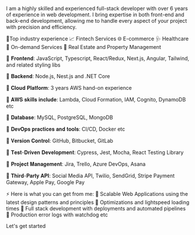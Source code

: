 I am a highly skilled and experienced full-stack developer with over 6 years of experience in web development. I bring expertise in both front-end and back-end development, allowing me to handle every aspect of your project with precision and efficiency.

🎯Top industry experience
📈 Fintech Services
🌐 E-commerce
🩺 Healthcare
🚕 On-demand Services
🏡 Real Estate and Property Management

🌟 𝐅𝐫𝐨𝐧𝐭𝐞𝐧𝐝: JavaScript, Typescript, React/Redux, Next.js, Angular, Tailwind, and related styling libs

🌟 𝐁𝐚𝐜𝐤𝐞𝐧𝐝: Node.js, Nest.js and .NET Core

🌟 𝐂𝐥𝐨𝐮𝐝 𝐏𝐥𝐚𝐭𝐟𝐨𝐫𝐦: 3 years AWS hand-on experience

🌟 𝐀𝐖𝐒 𝐬𝐤𝐢𝐥𝐥𝐬 𝐢𝐧𝐜𝐥𝐮𝐝𝐞: Lambda, Cloud Formation, IAM, Cognito, DynamoDB etc

🌟 𝐃𝐚𝐭𝐚𝐛𝐚𝐬𝐞: MySQL, PostgreSQL, MongoDB

🌟 𝐃𝐞𝐯𝐎𝐩𝐬 𝐩𝐫𝐚𝐜𝐭𝐢𝐜𝐞𝐬 𝐚𝐧𝐝 𝐭𝐨𝐨𝐥𝐬: CI/CD, Docker etc

🌟 𝐕𝐞𝐫𝐬𝐢𝐨𝐧 𝐂𝐨𝐧𝐭𝐫𝐨𝐥: GitHub, Bitbucket, GitLab

🌟 𝐓𝐞𝐬𝐭-𝐃𝐫𝐢𝐯𝐞𝐧 𝐃𝐞𝐯𝐞𝐥𝐨𝐩𝐦𝐞𝐧𝐭: Cypress, Jest, Mocha, React Testing Library

🌟 𝐏𝐫𝐨𝐣𝐞𝐜𝐭 𝐌𝐚𝐧𝐚𝐠𝐞𝐦𝐞𝐧𝐭: Jira, Trello, Azure DevOps, Asana

🌟 𝐓𝐡𝐢𝐫𝐝-𝐏𝐚𝐫𝐭𝐲 𝐀𝐏𝐈: Social Media API, Twilio, SendGrid, Stripe Payment Gateway, Apple Pay, Google Pay

⚡ Here is what you can get from me:
📍 Scalable Web Applications using the latest design patterns and principles
📍 Optimizations and lightspeed loading times
📍 Full stack development with deployments and automated pipelines
📍 Production error logs with watchdog etc

Let's get started
